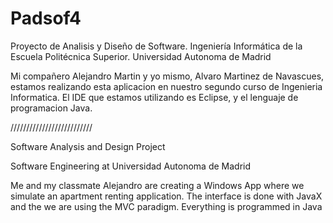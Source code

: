 # Padsof4
Proyecto de Analisis y Diseño de Software.
Ingeniería Informática de la Escuela Politécnica Superior. Universidad Autonoma de Madrid

Mi compañero Alejandro Martin y yo mismo, Alvaro Martinez de Navascues, estamos realizando esta aplicacion en nuestro
segundo curso de Ingenieria Informatica.
El IDE que estamos utilizando es Eclipse, y el lenguaje de programacion Java.

//////////////////////////

Software Analysis and Design Project

Software Engineering at Universidad Autonoma de Madrid

Me and my classmate Alejandro are creating a Windows App where we simulate an apartment renting application. The interface is done with JavaX and the we are using the MVC paradigm. Everything is programmed in Java
